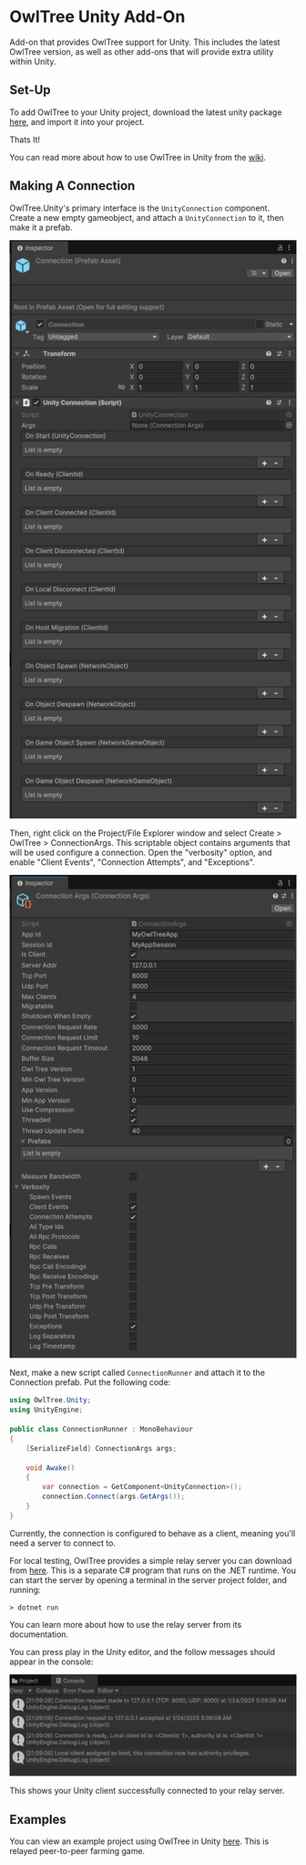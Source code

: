 # OwlTree Unity Add-On

Add-on that provides OwlTree support for Unity. This includes the latest OwlTree version,
as well as other add-ons that will provide extra utility within Unity.

## Set-Up

To add OwlTree to your Unity project, download the latest unity package [here](https://github.com/CaptainToTo/owl-tree-unity/releases/download/v0.2.0/OwlTree-Unity-v0.2.0.unitypackage), and import it into your project.

Thats It!

You can read more about how to use OwlTree in Unity from the [wiki](https://github.com/CaptainToTo/owl-tree-unity/wiki/OwlTree-Unity-Add%E2%80%90On).

## Making A Connection

OwlTree.Unity's primary interface is the `UnityConnection` component. Create a new empty gameobject,
and attach a `UnityConnection` to it, then make it a prefab. 

![](img/unityconnection.png)

Then, right click on the Project/File Explorer window
and select Create > OwlTree > ConnectionArgs. This scriptable object contains arguments that will
be used configure a connection. Open the "verbosity" option, and enable "Client Events", "Connection Attempts", and
"Exceptions".

![](img/connection-args.png)

Next, make a new script called `ConnectionRunner` and attach it to the Connection prefab. Put the following code:

```cs
using OwlTree.Unity;
using UnityEngine;

public class ConnectionRunner : MonoBehaviour
{
    [SerializeField] ConnectionArgs args;

    void Awake()
    {
        var connection = GetComponent<UnityConnection>();
        connection.Connect(args.GetArgs());
    }
}
```

Currently, the connection is configured to behave as a client, meaning you'll need a server to connect to.

For local testing, OwlTree provides a simple relay server you can download from [here](https://github.com/CaptainToTo/owl-tree/releases/download/v0.2.0/SimpleRelayServer-v0.2.0.zip). This is a separate C#
program that runs on the .NET runtime. You can start the server by opening a terminal in the server project folder,
and running:

```
> dotnet run
```

You can learn more about how to use the relay server from its documentation.

You can press play in the Unity editor, and the follow messages should appear in the console:

![](img/connection-logs.png)

This shows your Unity client successfully connected to your relay server.

## Examples

You can view an example project using OwlTree in Unity [here](https://github.com/CaptainToTo/Farming-With-Friends-2). 
This is relayed peer-to-peer farming game.